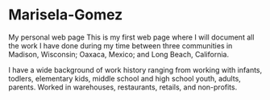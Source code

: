 # Marisela-Gomez
My personal web page
This is my first web page where I will document all the work I have done during my time between three communities in Madison, Wisconsin; Oaxaca, Mexico; and Long Beach, California.

I have a wide background of work history ranging from working with infants, todlers, elementary kids, middle school and high school youth, adults, parents. Worked in warehouses, restaurants, retails, and non-profits. 